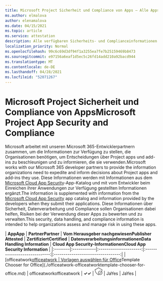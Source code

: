 ```yaml
---
title: Microsoft Project Sicherheit und Compliance von Apps – Alle Apps
ms.author: elmalova
author: elenamalova
ms.date: 04/15/2021
ms.topic: article
ms.service: attestation
description: Alle verfügbaren Sicherheits- und Complianceinformationen für alle Microsoft Project Apps.
localization_priority: Normal
ms.openlocfilehash: 99c6c69d3df94f1a3255ea7fe7b25159469b8473
ms.sourcegitcommit: e97156a6eaf1d5ec5c26fd14add210a92bacd944
ms.translationtype: MT
ms.contentlocale: de-DE
ms.lasthandoff: 04/28/2021
ms.locfileid: "52071267"
---
```

# <a name="microsoft-project-app-security-and-compliance"></a><span data-ttu-id="ab038-103">Microsoft Project Sicherheit und Compliance von Apps</span><span class="sxs-lookup"><span data-stu-id="ab038-103">Microsoft Project App Security and Compliance</span></span>

<span data-ttu-id="ab038-104">Microsoft arbeitet mit unseren Microsoft 365-Entwicklerpartnern zusammen, um die Informationen zur Verfügung zu stellen, die Organisationen benötigen, um Entscheidungen über Project apps und add-ins zu beschleunigen und zu informieren, die sie verwenden.</span><span class="sxs-lookup"><span data-stu-id="ab038-104">Microsoft works with our Microsoft 365 developer partners to provide the information organizations need to expedite and inform decisions about Project apps and add-ins they use.</span></span> <span data-ttu-id="ab038-105">Diese Informationen werden mit Informationen aus dem [Microsoft Cloud App Security](https://www.microsoft.com/en-us/enterprise-mobility-security/cloud-app-security)-App-Katalog und mit vom Entwickler beim Einreichen ihrer Anwendungen zur Verfügung gestellten Informationen ergänzt.</span><span class="sxs-lookup"><span data-stu-id="ab038-105">The information is supplemented with information from the [Microsoft Cloud App Security](https://www.microsoft.com/en-us/enterprise-mobility-security/cloud-app-security) app catalog and information provided by the developers when they submit their applications.</span></span> <span data-ttu-id="ab038-106">Diese Informationen über Sicherheit, Datenverarbeitung und Compliance sollen Organisationen dabei helfen, Risiken bei der Verwendung dieser Apps zu bewerten und zu verwalten.</span><span class="sxs-lookup"><span data-stu-id="ab038-106">This security, data handling, and compliance information is intended to help organizations assess and manage risk in using these apps.</span></span>

| <span data-ttu-id="ab038-107">**App**</span><span class="sxs-lookup"><span data-stu-id="ab038-107">**App**</span></span> | <span data-ttu-id="ab038-108">**Partner**</span><span class="sxs-lookup"><span data-stu-id="ab038-108">**Partner**</span></span> | <span data-ttu-id="ab038-109">**Vom Herausgeber nachgewiesen**</span><span class="sxs-lookup"><span data-stu-id="ab038-109">**Publisher Attested**</span></span> | <span data-ttu-id="ab038-110">**Zertifiziert**</span><span class="sxs-lookup"><span data-stu-id="ab038-110">**Certified**</span></span> | <span data-ttu-id="ab038-111">**Datenverarbeitungsinformationen**</span><span class="sxs-lookup"><span data-stu-id="ab038-111">**Data Handling Information**</span></span> | <span data-ttu-id="ab038-112">**Cloud App Security-Informationen**</span><span class="sxs-lookup"><span data-stu-id="ab038-112">**Cloud App Security Information**</span></span> |
|:--------|:------------|:----------------------:|:-----------------------------:|:----------------------------------:|
| <span data-ttu-id="ab038-113">[officeatwork</span><span class="sxs-lookup"><span data-stu-id="ab038-113">[officeatwork</span></span> | <span data-ttu-id="ab038-114">Vorlagen auswählen für Office](./officeatwork-officeatworktemplate-chooser-for-office.md)</span><span class="sxs-lookup"><span data-stu-id="ab038-114">Template Chooser for Office](./officeatwork-officeatworktemplate-chooser-for-office.md)</span></span> | <span data-ttu-id="ab038-115">officeatwork</span><span class="sxs-lookup"><span data-stu-id="ab038-115">officeatwork</span></span> | <span data-ttu-id="ab038-116">**✓**</span><span class="sxs-lookup"><span data-stu-id="ab038-116">**✓**</span></span> | <img alt="Certified application badge" src="../media/certified-badge.png" height="25" width="25" /> | <span data-ttu-id="ab038-117">Ja</span><span class="sxs-lookup"><span data-stu-id="ab038-117">Yes</span></span> | <span data-ttu-id="ab038-118">Ja</span><span class="sxs-lookup"><span data-stu-id="ab038-118">Yes</span></span> |
